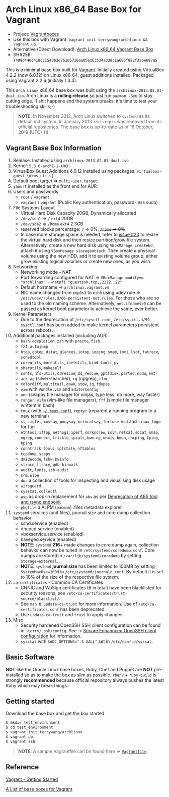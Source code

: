 # Arch Linux x86_64 Base Box for Vagrant

* Project: [Vagrantboxes](https://github.com/terrywang/vagrantboxes)
* Use this box with Vagrant: `vagrant init terrywang/archlinux && vagrant up` 
* Alternative (Direct Download): [Arch Linux x86_64 Vagrant Base Box](http://cloud.terry.im/vagrant/archlinux-x86_64.box)
* SHA256: `7499d440c418cc1540b3d7b165716aa05a163534a338c1a605f882f3abe687a5`

This is a minimal base box built for [Vagrant](http://www.vagrantup.com/). Initially created using VirtualBox 4.2.2 (now 6.0.12) on Linux x86_64, guest additions installed. Packaged using Vagrant 2.2.6 (initially 1.3.4).

This `Arch Linux` x86_64 base box was built using the `archlinux-2013.02.01-dual.iso`. Arch Linux is a **rolling release** so just run `pacman -Syu` to stay cutting edge. If shit happens and the system breaks, it's time to test your troubleshooting skills;-)

> **NOTE**: In November 2012, Arch Linux switched to `systemd` as its default init system. In January 2013 `initsripts` was removed from its official repositories. The base box is up-to-date as of 16 October, 2019 (UTC+11).

## Vagrant Base Box Information

1. Release: Installed using `archlinux-2013.02.01-dual.iso`
2. Kernel: `5.3.6-arch1-1-ARCH`
3. VirtualBox Guest Additions 6.0.12 installed using packages: `virtualbox-guest-{dkms,utils}`
4. Default boot target => `multi-user.target`
5. `yaourt` installed as the front end for AUR
6. Users and passwords
    * `root` / `vagrant`
    * `vagrant` / `vagrant` (Public Key authentication, password-less sudo)
7. File Systems Layout
    * Virtual Hard Disk Capacity 20GB, Dynamically allocated
    * `/dev/sda1` => `/` `ext4` 20GB
    * ~~`/dev/sda2` => `/home` `ext4` 2.3GB~~
    * reserved blocks percentage: `/` => 0%, ~~`/home` => 0%~~
    * In case more storage space is needed, refer to [issue #23](https://github.com/terrywang/vagrantboxes/issues/23) to resize the virtual hard disk and then resize partition/grow file system. Alternatively, create a new hard disk using `VBoxManage createhd`, attach it using `VBoxManage storageattach`. Then create a physical volume using the new HDD, add it to existing volume group, either grow existing logical volumes or create new ones, as you wish.
8. Networking
    * Networking mode - NAT
    * Port forwarding configured for NAT => `VBoxManage modifyvm "archlinux" --natpf1 "guestssh,tcp,,2222,,22"`
    * Default hostname => `archlinux.vagrant.vm`
    * NIC name changed from `enp0s3` to `eth0` using udev rule => `/etc/udev/rules.d/66-persistent-net.rules`. For those who are so used to the old naming scheme. Alternatively, `net.ifnames=0` can be passed as kernel boot parameter to achieve the same, ever better.
9. Kernel Parameters
    * Due to the deprecation of `/etc/sysctl.conf`, `/etc/sysctl.d/99-sysctl.conf` has been added to make kernel parameters persistent across reboots.
10. Additional packages installed (including AUR)
    * `bash-completion`, `zsh` with `prezto`, `fish`
    * `fzf`, `autojump`
    * `htop`, `gotop`, `dstat`, `glances`, `iotop`, `ioping`, `smem`, `inxi`, `lsof`, `fatrace`, `schedtool`
    * `coreutils`, `moreutils`, `inetutils`, `bind-tools`, `pv`
    * `sharutils`, `makeself`
    * `sshfs`, `nfs-utils`, `ddrescue`, `dd_rescue`, `gptfdisk`, `parted`, `ncdu`, `entr`
    * `ack`, `ag` (silver-searcher), `rg` (ripgrep), `cloc`
    * `colordiff`, `multitail`, `gawk`, `stow`, `jq`, `fdupes`
    * `vim` with `Vundle.vim` and `EditorConfig`
    * `nnn` (snappy file manager for ninjas, type less, do more, way faster)
    * `ranger`, `vifm` (vim-like file managers), `fff` (simple file manager writtent in bash)
    * `tmux` (with [`~/.tmux.conf`](https://gist.github.com/terrywang/3950393)), `reptyr` (reparent a running program to a new terminal)
    * `sl`, `figlet`, `cowsay`, `ponysay`, `octocatsay`, `fortune-mod` and `linux_logo` for fun
    * `ethtool`, `iftop`, `nethogs`, `iperf`, `corkscrew`, `sslh`, `netcat`, `socat`, `nmap`, `ngrep`, `connect`, `trickle`, `ipcalc`, `bwm-ng`, `whois`, `bmon`, `dhcping`, `fping`, `hping`
    * `conntrack-tools`, `iptstate`, `nftables`
    * `tcpdump`, `scapy`
    * `dmidecode`, `lshw`, `hwinfo`
    * `strace`, `ltrace`, `gdb`, `binwalk`
    * `audit`, `lynis`, `ssh-audit`
    * `srm`, `wipe`
    * `duc` a collection of tools for inspecting and visualising disk usage
    * `wireguard`
    * `sysstat`, `collectl`
    * `asp` as drop-in replacement for `abs` as per [Deprecation of ABS tool and rsync endpoint](https://www.archlinux.org/news/deprecation-of-abs/)
    * `pkgfile` a ALPM (`pacman`) .files metadata explorer
11. `systemd` services (unit files), journal size and core dump collection behavior
    * sshd.service (enabled)
    * dhcpcd.service (enabled)
    * vboxservice.service (enabled)
    * haveged.service (enabled)
    * **NOTE**: `systemd` **216**+ made changes to core dump again, collection behavior can now be tuned in `/etc/systemd/coredump.conf`. Core dumps are stored in `/var/lib/systemd/coredump` by setting `Storage=external`.
    * **NOTE**: `systemd` **journal size** has been limited to 100MB by setting `SystemMaxUse=100M` in `/etc/systemd/journald.conf`. By default it is set to 10% of the size of the respective file system.
12. `ca-certificates` - Common CA Certificates
    * CNNIC and WoSign certificates (6 in total) have been blacklisted for security reasons, see `/etc/ca-certificates/trust-source/blacklist/`.
    * See `man 8 update-ca-trust` for more information. Use of `/etc/ca-certificates.conf` has been deprecated.
    * Use `update-ca-trust` and `trust` to apply changes.
13. Misc
    * Security hardened OpenSSH SSH client configuration can be found in `~terry/.ssh/config`. See -> [Secure Enhannced OpenSSH client configuration](https://gist.github.com/terrywang/a4239989b79d34f4160b) for information.
    * `sysstat` with `SADC_OPTIONS="-S XALL"` set in `/etc/conf.d/syssat`.

## Basic Software

**NOT** like the Oracle Linux base boxes, Ruby, Chef and Puppet are **NOT** pre-installed so as to make the box as slim as possible. `rbenv` + `ruby-build` is strongly **recommended** because official repository always pushes the latest Ruby which may break things.

## Getting started

Download the base box and get the box started

```bash
$ mkdir test_environment
$ cd test_environment
$ vagrant init terrywang/archlinux
$ vagrant up
$ vagrant ssh
```

> **NOTE**: A sample Vagrantfile can be found here => [`Vagrantfile`](https://gist.github.com/terrywang/6506216).

## Reference

[Vagrant - Getting Started](http://docs.vagrantup.com/v2/getting-started/index.html)

[A List of base boxes for Vagrant](http://vagrantbox.es/)
